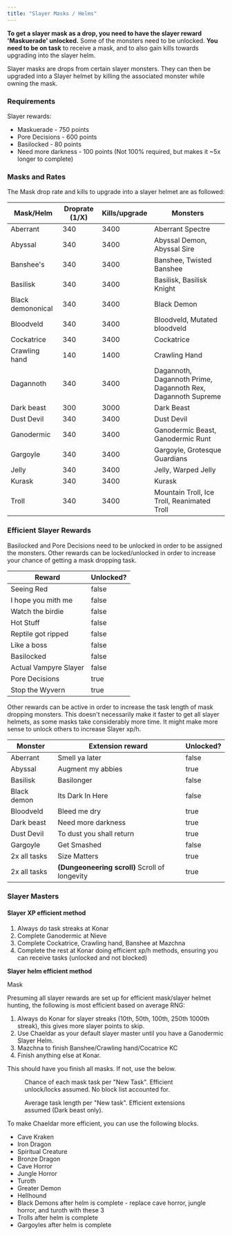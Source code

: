 ```yaml
---
title: "Slayer Masks / Helms"
---
```


**To get a slayer mask as a drop, you need to have the slayer reward 'Maskuerade' unlocked.** Some of the monsters need to be unlocked. **You need to be on task** to receive a mask, and to also gain kills towards upgrading into the slayer helm.

Slayer masks are drops from certain slayer monsters. They can then be upgraded into a Slayer helmet by killing the associated monster while owning the mask.

### Requirements

Slayer rewards:

- Maskuerade - 750 points
- Pore Decisions - 600 points
- Basilocked - 80 points
- Need more darkness - 100 points (Not 100% required, but makes it \~5x longer to complete)

### Masks and Rates

The Mask drop rate and kills to upgrade into a slayer helmet are as followed:

| Mask/Helm         | Droprate (1/X) | Kills/upgrade | Monsters                                                     |
| ----------------- | -------------- | ------------- | ------------------------------------------------------------ |
| Aberrant          | 340            | 3400          | Aberrant Spectre                                             |
| Abyssal           | 340            | 3400          | Abyssal Demon, Abyssal Sire                                  |
| Banshee's         | 340            | 3400          | Banshee, Twisted Banshee                                     |
| Basilisk          | 340            | 3400          | Basilisk, Basilisk Knight                                    |
| Black demononical | 340            | 3400          | Black Demon                                                  |
| Bloodveld         | 340            | 3400          | Bloodveld, Mutated bloodveld                                 |
| Cockatrice        | 340            | 3400          | Cockatrice                                                   |
| Crawling hand     | 140            | 1400          | Crawling Hand                                                |
| Dagannoth         | 340            | 3400          | Dagannoth, Dagannoth Prime, Dagannoth Rex, Dagannoth Supreme |
| Dark beast        | 300            | 3000          | Dark Beast                                                   |
| Dust Devil        | 340            | 3400          | Dust Devil                                                   |
| Ganodermic        | 340            | 3400          | Ganodermic Beast, Ganodermic Runt                            |
| Gargoyle          | 340            | 3400          | Gargoyle, Grotesque Guardians                                |
| Jelly             | 340            | 3400          | Jelly, Warped Jelly                                          |
| Kurask            | 340            | 3400          | Kurask                                                       |
| Troll             | 340            | 3400          | Mountain Troll, Ice Troll, Reanimated Troll                  |

### Efficient Slayer Rewards

Basilocked and Pore Decisions need to be unlocked in order to be assigned the monsters. Other rewards can be locked/unlocked in order to increase your chance of getting a mask dropping task.

| Reward                | Unlocked? |
| --------------------- | --------- |
| Seeing Red            | false     |
| I hope you mith me    | false     |
| Watch the birdie      | false     |
| Hot Stuff             | false     |
| Reptile got ripped    | false     |
| Like a boss           | false     |
| Basilocked            | false     |
| Actual Vampyre Slayer | false     |
| Pore Decisions        | true      |
| Stop the Wyvern       | true      |

Other rewards can be active in order to increase the task length of mask dropping monsters. This doesn't necessarily make it faster to get all slayer helmets, as some masks take considerably more time. It might make more sense to unlock others to increase Slayer xp/h.

| Monster      | Extension reward                               | Unlocked? |
| ------------ | ---------------------------------------------- | --------- |
| Aberrant     | Smell ya later                                 | false     |
| Abyssal      | Augment my abbies                              | true      |
| Basilisk     | Basilonger                                     | false     |
| Black demon  | Its Dark In Here                               | false     |
| Bloodveld    | Bleed me dry                                   | true      |
| Dark beast   | Need more darkness                             | true      |
| Dust Devil   | To dust you shall return                       | true      |
| Gargoyle     | Get Smashed                                    | false     |
| 2x all tasks | Size Matters                                   | true      |
| 2x all tasks | **(Dungeoneering scroll)** Scroll of longevity | true      |

### Slayer Masters

#### Slayer XP efficient method

1. Always do task streaks at Konar
2. Complete Ganodermic at Nieve
3. Complete Cockatrice, Crawling hand, Banshee at Mazchna
4. Complete the rest at Konar doing efficient xp/h methods, ensuring you can receive tasks (unlocked and not blocked)

**Slayer helm efficient method**

Mask

Presuming all slayer rewards are set up for efficient mask/slayer helmet hunting, the following is most efficient based on average RNG:

1. Always do Konar for slayer streaks (10th, 50th, 100th, 250th 1000th streak), this gives more slayer points to skip.
2. Use Chaeldar as your default slayer master until you have a Ganodermic Slayer Helm.
3. Mazchna to finish Banshee/Crawling hand/Cocatrice KC
4. Finish anything else at Konar.

This should have you finish all masks. If not, use the below.

<figure><figcaption>Chance of each mask task per "New Task". Efficient unlock/locks assumed. No block list accounted for.</figcaption></figure>

<figure><figcaption>Average task length per "New task". Efficient extensions assumed (Dark beast only).</figcaption></figure>

To make Chaeldar more efficient, you can use the following blocks.

- Cave Kraken
- Iron Dragon
- Spiritual Creature
- Bronze Dragon
- Cave Horror
- Jungle Horror
- Turoth
- Greater Demon
- Hellhound
- Black Demons after helm is complete - replace cave horror, jungle horror, and turoth with these 3
- Trolls after helm is complete
- Gargoyles after helm is complete
